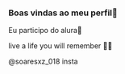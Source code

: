 ### Boas vindas ao meu perfil🌻

Eu participo do alura💙

live a life you will remember 🖤🥀

@soaresxz_018 insta
